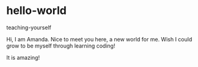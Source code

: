 # hello-world
teaching-yourself

Hi, I am Amanda.
Nice to meet you here, a new world for me.
Wish I could grow to be myself through learning coding!

It is amazing!
